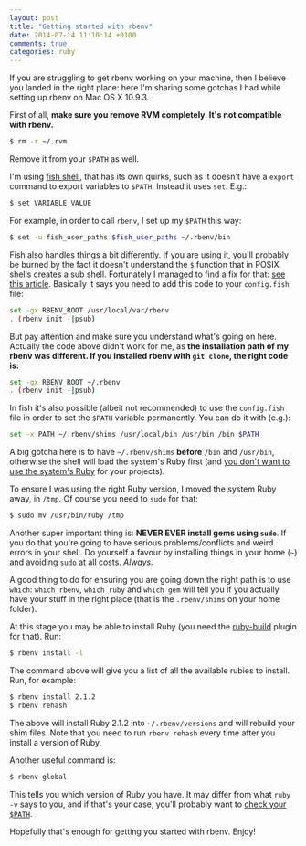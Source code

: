 ```yaml
---
layout: post
title: "Getting started with rbenv"
date: 2014-07-14 11:10:14 +0100
comments: true
categories: ruby
---
```


If you are struggling to get rbenv working on your machine, then I believe you landed in the right place: here I'm sharing some gotchas I had while setting up rbenv on Mac OS X 10.9.3.

First of all, **make sure you remove RVM completely. It's not compatible with rbenv.**

``` bash
$ rm -r ~/.rvm
```

Remove it from your `$PATH` as well.

I'm using [fish shell](http://fishshell.com/), that has its own quirks, such as it doesn't have a `export` command to export variables to `$PATH`. Instead it uses `set`. E.g.:

``` bash
$ set VARIABLE VALUE
```

For example, in order to call `rbenv`, I set up my `$PATH` this way:

``` bash
$ set -u fish_user_paths $fish_user_paths ~/.rbenv/bin
```

Fish also handles things a bit differently. If you are using it, you'll probably be burned by the fact it doesn't understand the `$` function that in POSIX shells creates a sub shell. Fortunately I managed to find a fix for that: [see this article](https://coderwall.com/p/hmousw). Basically it says you need to add this code to your `config.fish` file:

``` bash
set -gx RBENV_ROOT /usr/local/var/rbenv
. (rbenv init -|psub)
```

But pay attention and make sure you understand what's going on here. Actually the code above didn't work for me, as **the installation path of my rbenv was different. If you installed rbenv with `git clone`, the right code is:**

``` bash
set -gx RBENV_ROOT ~/.rbenv
. (rbenv init -|psub)
```

In fish it's also possible (albeit not recommended) to use the `config.fish` file in order to set the `$PATH` variable permanently. You can do it with (e.g.):

``` bash
set -x PATH ~/.rbenv/shims /usr/local/bin /usr/bin /bin $PATH
```

A big gotcha here is to have `~/.rbenv/shims` **before** `/bin` and `/usr/bin`, otherwise the shell will load the system's Ruby first (and [you don't want to use the system's Ruby](http://robots.thoughtbot.com/psa-do-not-use-system-ruby) for your projects).

To ensure I was using the right Ruby version, I moved the system Ruby away, in `/tmp`. Of course you need to `sudo` for that:

``` bash
$ sudo mv /usr/bin/ruby /tmp
```

Another super important thing is: **NEVER EVER install gems using `sudo`**. If you do that you're going to have serious problems/conflicts and weird errors in your shell. Do yourself a favour by installing things in your home (`~`) and avoiding `sudo` at all costs. *Always.*

A good thing to do for ensuring you are going down the right path is to use `which`: `which rbenv`, `which ruby` and `which gem` will tell you if you actually have your stuff in the right place (that is the `.rbenv/shims` on your home folder).

At this stage you may be able to install Ruby (you need the [ruby-build](https://github.com/sstephenson/ruby-build) plugin for that). Run:

``` bash
$ rbenv install -l
```

The command above will give you a list of all the available rubies to install. Run, for example:

``` bash
$ rbenv install 2.1.2
$ rbenv rehash
```

The above will install Ruby 2.1.2 into `~/.rbenv/versions` and will rebuild your shim files. Note that you need to run `rbenv rehash` every time after you install a version of Ruby.

Another useful command is:

``` bash
$ rbenv global
```

This tells you which version of Ruby you have. It may differ from what `ruby -v` says to you, and if that's your case, you'll probably want to [check your `$PATH`](https://github.com/sstephenson/rbenv#understanding-path).

Hopefully that's enough for getting you started with rbenv. Enjoy!
